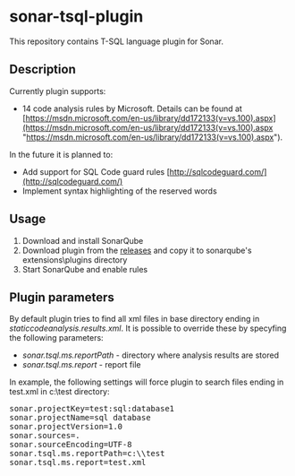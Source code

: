 # sonar-tsql-plugin
This repository contains T-SQL language plugin for Sonar.

## Description ##
Currently plugin supports:

- 14 code analysis rules by Microsoft. Details can be found at [https://msdn.microsoft.com/en-us/library/dd172133(v=vs.100).aspx](https://msdn.microsoft.com/en-us/library/dd172133(v=vs.100).aspx "https://msdn.microsoft.com/en-us/library/dd172133(v=vs.100).aspx").

In the future it is planned to:

- Add support for SQL Code guard rules [http://sqlcodeguard.com/](http://sqlcodeguard.com/)
- Implement syntax highlighting of the reserved words
 

## Usage ##

1. Download and install SonarQube
2. Download plugin from the [releases](https://github.com/gretard/sonar-tsql-plugin/releases) and copy it to sonarqube's extensions\plugins directory
3. Start SonarQube and enable rules

## Plugin parameters ##
By default plugin tries to find all xml files in base directory ending in *staticcodeanalysis.results.xml*. It is possible to override these by specyfing the following parameters:

- *sonar.tsql.ms.reportPath* - directory where analysis results are stored
- *sonar.tsql.ms.report* - report file

In example, the following settings will force plugin to search files ending in test.xml in c:\test directory:
<pre>
sonar.projectKey=test:sql:database1
sonar.projectName=sql database
sonar.projectVersion=1.0
sonar.sources=.
sonar.sourceEncoding=UTF-8
sonar.tsql.ms.reportPath=c:\\test
sonar.tsql.ms.report=test.xml
</pre>

